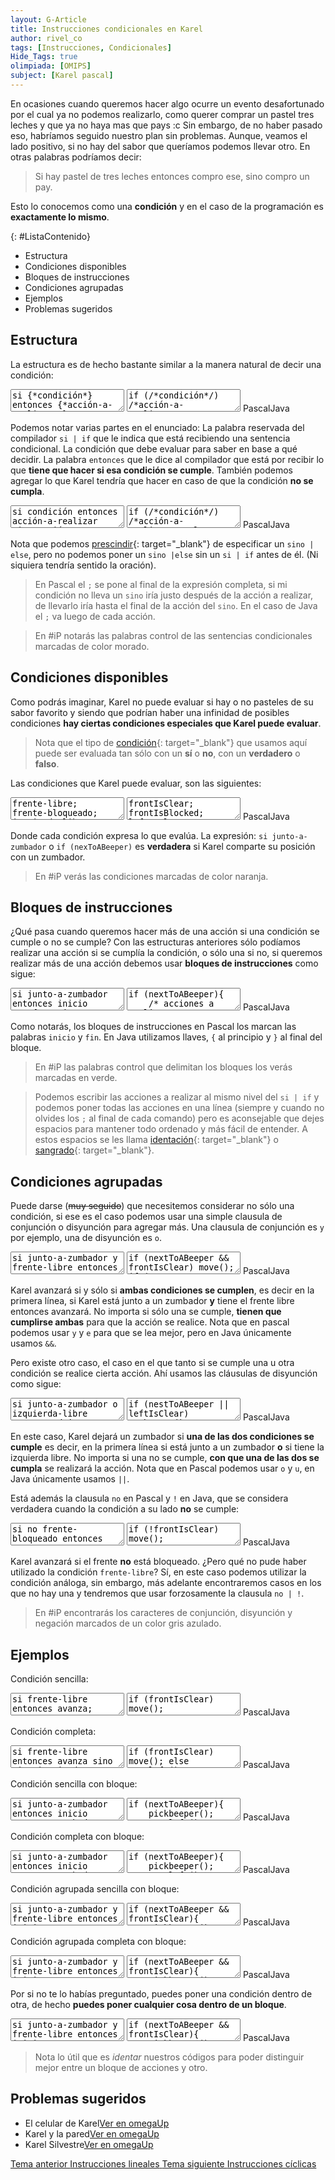 ```yaml
---
layout: G-Article
title: Instrucciones condicionales en Karel
author: rivel_co
tags: [Instrucciones, Condicionales]
Hide_Tags: true
olimpiada: [OMIPS]
subject: [Karel pascal]
---
```


En ocasiones cuando queremos hacer algo ocurre un evento desafortunado por el cual ya no podemos realizarlo, como querer comprar un pastel tres leches y que ya no haya mas que pays <span>:c</span> Sin embargo, de no haber pasado eso, habríamos seguido nuestro plan sin problemas. Aunque, veamos el lado positivo, si no hay del sabor que queríamos podemos llevar otro. En otras palabras podríamos decir:

> Si hay pastel de tres leches entonces compro ese, sino compro un pay.

Esto lo conocemos como una **condición** y en el caso de la programación es **exactamente lo mismo**.

{: #ListaContenido}
- Estructura
- Condiciones disponibles
- Bloques de instrucciones
- Condiciones agrupadas
- Ejemplos
- Problemas sugeridos

## Estructura

La estructura es de hecho bastante similar a la manera natural de decir una condición:

<div class="karelBlock">
<textarea class="karelp">
si {*condición*} entonces {*acción-a-realizar;*}</textarea>
<textarea class="karelj">
if (/*condición*/) /*acción-a-realizar;*/</textarea>
<span class="karelLabel KLPascal karelLabelSelected" labFor="karelp">Pascal</span><span class="karelLabel KLJava" labFor="karelj">Java</span>
</div>

Podemos notar varias partes en el enunciado:  La palabra reservada del compilador `si | if` que le indica que está recibiendo una sentencia condicional.  La condición que debe evaluar para saber en base a qué decidir.  La palabra `entonces` que le dice al compilador que está por recibir lo que **tiene que hacer si esa condición se cumple**. También podemos agregar lo que Karel tendría que hacer en caso de que la condición **no se cumpla**.

<div class="karelBlock">
<textarea class="karelp">
si condición entonces acción-a-realizar sino acción-alternativa;</textarea>
<textarea class="karelj">
if (/*condición*/) /*acción-a-realizar;*/ else /*acción-a-realizar;*/</textarea>
<span class="karelLabel KLPascal karelLabelSelected" labFor="karelp">Pascal</span><span class="karelLabel KLJava" labFor="karelj">Java</span>
</div>

Nota que podemos [prescindir](http://dle.rae.es/?id=U5RdD3G){: target="_blank"} de especificar un `sino | else`, pero no podemos poner un `sino |else` sin un `si | if` antes de él. (<span>Ni siquiera tendría sentido la oración</span>).

> En  Pascal el `;` se pone al final de la expresión completa, si mi condición no lleva un `sino` iría justo después de la acción a realizar, de llevarlo iría hasta el final de la acción del `sino`. En el caso de Java el `;` va luego de cada acción.

> En #iP notarás las palabras control de las sentencias condicionales marcadas de color morado.

## Condiciones disponibles

Como podrás imaginar, Karel no puede evaluar si hay o no pasteles de su sabor favorito y siendo que podrían haber una infinidad de posibles condiciones **hay ciertas condiciones especiales que Karel puede evaluar**.

> Nota que el tipo de [condición](http://dle.rae.es/?id=ABisSB6#17It2n4){: target="_blank"} que usamos aquí puede ser evaluada tan sólo con un **sí** o **no**, con un **verdadero** o **falso**.

Las condiciones que Karel puede evaluar, son las siguientes:

<div class="karelBlock">
<textarea class="karelp">
frente-libre;
frente-bloqueado;
izquierda-libre;
izquierda-bloqueada;
derecha-libre;
derecha-bloqueada;
junto-a-zumbador;
no-junto-a-zumbador;
algun-zumbador-en-la-mochila; 
algún-zumbador-en-la-mochila; {* acentuado *}
ningun-zumbador-en-la-mochila;
ningún-zumbador-en-la-mochila; {* acentuado *}
orientado-al-norte;
orientado-al-sur;
orientado-al-este;
orientado-al-oeste;
no-orientado-al-norte;
no-orientado-al-sur;
no-orientado-al-este;
no-orientado-al-oeste;</textarea>
<textarea class="karelj">
frontIsClear;
frontIsBlocked;
leftIsClear;
leftIsBlocked;
rightIsClear;
rightIsBlocked;
nextToABeeper;
notNextToABeeper;
anyBeepersInBeeperBag;
noBeepersInBeeperBag;
facingNorth;
facingSouth;
facingEast;
facingWest;
notFacingNorth;
notFacingSouth;
notFacingEast;
notFacingWest;</textarea>
<span class="karelLabel KLPascal karelLabelSelected" labFor="karelp">Pascal</span><span class="karelLabel KLJava" labFor="karelj">Java</span>
</div>

Donde cada condición expresa lo que evalúa. La expresión: `si junto-a-zumbador` o `if (nexToABeeper)` es **verdadera** si Karel comparte su posición con un zumbador.

> En #iP verás las condiciones marcadas de color naranja.

## Bloques de instrucciones

<span>¿Qué pasa cuando queremos hacer más de una acción si una condición se cumple o no se cumple?</span> Con las estructuras anteriores sólo podíamos realizar una acción si se cumplía la condición, o sólo una si no, si queremos realizar más de una acción debemos usar **bloques de instrucciones** como sigue:

<div class="karelBlock">
<textarea class="karelp">
si junto-a-zumbador entonces inicio
	{* acciones a realizar *}
fin;</textarea>
<textarea class="karelj">
if (nextToABeeper){
	/* acciones a realizar */
}</textarea>
<span class="karelLabel KLPascal karelLabelSelected" labFor="karelp">Pascal</span><span class="karelLabel KLJava" labFor="karelj">Java</span>
</div>

Como notarás, los bloques de instrucciones en Pascal los marcan las palabras `inicio` y `fin`. En Java utilizamos llaves, `{` al principio y `}` al final del bloque.

> En #iP las palabras control que delimitan los bloques los verás marcadas en verde.

> Podemos escribir las acciones a realizar al mismo nivel del `si | if` y podemos poner todas las acciones en una línea (<span>siempre y cuando no olvides los `;` al final de cada comando</span>) pero es aconsejable que dejes espacios para mantener todo ordenado y más fácil de entender. A estos espacios se les llama [identación](https://es.wikipedia.org/wiki/Indentaci%C3%B3n){: target="_blank"} o [sangrado](http://dle.rae.es/?id=XCq62r8#LTED7NG){: target="_blank"}.

## Condiciones agrupadas

Puede darse (<s>muy seguido</s>) que necesitemos considerar no sólo una condición, si ese es el caso podemos usar una simple clausula de conjunción o disyunción para agregar más. Una clausula de conjunción es `y` por ejemplo, una de disyunción es `o`. 

<div class="karelBlock">
<textarea class="karelp">
si junto-a-zumbador y frente-libre entonces avanza;
si junto-a-zumbador e izquierda-bloqueada entonces avanza;</textarea>
<textarea class="karelj">
if (nextToABeeper && frontIsClear) move();
if (nextToABeeper && leftIsBlocked) move();</textarea>
<span class="karelLabel KLPascal karelLabelSelected" labFor="karelp">Pascal</span><span class="karelLabel KLJava" labFor="karelj">Java</span>
</div>

Karel avanzará si y sólo si **ambas condiciones se cumplen**, es decir en la primera línea, si Karel está junto a un zumbador **y** tiene el frente libre entonces avanzará. No importa si sólo una se cumple, **tienen que cumplirse ambas** para que la acción se realice. Nota que en pascal podemos usar `y` y `e` <span>para que se lea mejor</span>, pero en Java únicamente usamos `&&`.

Pero existe otro caso, el caso en el que tanto si se cumple una u otra condición se realice cierta acción. Ahí usamos las cláusulas de disyunción como sigue:

<div class="karelBlock">
<textarea class="karelp">
si junto-a-zumbador o izquierda-libre entonces deja-zumbador;
si frente-libre u orientado-al-este entonces avanza;</textarea>
<textarea class="karelj">
if (nestToABeeper || leftIsClear) putbeeper();
if (frontIsClear || facingEast) move();</textarea>
<span class="karelLabel KLPascal karelLabelSelected" labFor="karelp">Pascal</span><span class="karelLabel KLJava" labFor="karelj">Java</span>
</div>

En este caso, Karel dejará un zumbador si **una de las dos condiciones se cumple** es decir, en la primera línea si está junto a un zumbador **o** si tiene la izquierda libre. No importa si una no se cumple, **con que una de las dos se cumpla** se realizará la acción. Nota que en Pascal podemos usar `o` y `u`, en Java únicamente usamos `||`.

Está además la clausula `no` en Pascal y `!` en Java, que se considera verdadera cuando la condición a su lado **no** se cumple:

<div class="karelBlock">
<textarea class="karelp">
si no frente-bloqueado entonces avanza;</textarea>
<textarea class="karelj">
if (!frontIsClear) move();</textarea>
<span class="karelLabel KLPascal karelLabelSelected" labFor="karelp">Pascal</span><span class="karelLabel KLJava" labFor="karelj">Java</span>
</div>

Karel avanzará si el frente **no** está bloqueado. <span>¿Pero qué no pude haber utilizado la condición `frente-libre`?</span> Sí, en este caso podemos utilizar la condición análoga, sin embargo, más adelante encontraremos casos en los que no hay una y tendremos que usar forzosamente la clausula `no | !`.

> En #iP encontrarás los caracteres de conjunción, disyunción y negación marcados de un color gris azulado.

## Ejemplos

Condición sencilla:

<div class="karelBlock">
<textarea class="karelp">
si frente-libre entonces avanza;</textarea>
<textarea class="karelj">
if (frontIsClear) move();</textarea>
<span class="karelLabel KLPascal karelLabelSelected" labFor="karelp">Pascal</span><span class="karelLabel KLJava" labFor="karelj">Java</span>
</div>

Condición completa:

<div class="karelBlock">
<textarea class="karelp">
si frente-libre entonces avanza sino gira-izquierda;</textarea>
<textarea class="karelj">
if (frontIsClear) move(); else turnleft();</textarea>
<span class="karelLabel KLPascal karelLabelSelected" labFor="karelp">Pascal</span><span class="karelLabel KLJava" labFor="karelj">Java</span>
</div>

Condición sencilla con bloque:

<div class="karelBlock">
<textarea class="karelp">
si junto-a-zumbador entonces inicio
	coge-zumbador;
	gira-izquierda;
fin;</textarea>
<textarea class="karelj">
if (nextToABeeper){
	pickbeeper();
	turnleft();
}</textarea>
<span class="karelLabel KLPascal karelLabelSelected" labFor="karelp">Pascal</span><span class="karelLabel KLJava" labFor="karelj">Java</span>
</div>

Condición completa con bloque:

<div class="karelBlock">
<textarea class="karelp">
si junto-a-zumbador entonces inicio
	coge-zumbador;
	gira-izquierda;
fin sino inicio
	gira-izquierda;
	apagate
fin;</textarea>
<textarea class="karelj">
if (nextToABeeper){
	pickbeeper();
	turnleft();
} else {
	turnleft();
	turnoff();
}</textarea>
<span class="karelLabel KLPascal karelLabelSelected" labFor="karelp">Pascal</span><span class="karelLabel KLJava" labFor="karelj">Java</span>
</div>

Condición agrupada sencilla con bloque:

<div class="karelBlock">
<textarea class="karelp">
si junto-a-zumbador y frente-libre entonces inicio
	coge-zumbador;
	avanza;
fin;</textarea>
<textarea class="karelj">
if (nextToABeeper && frontIsClear){
	pickbeeper();
	move();
}</textarea>
<span class="karelLabel KLPascal karelLabelSelected" labFor="karelp">Pascal</span><span class="karelLabel KLJava" labFor="karelj">Java</span>
</div>

Condición agrupada completa con bloque:

<div class="karelBlock">
<textarea class="karelp">
si junto-a-zumbador y frente-libre entonces inicio
	coge-zumbador;
	avanza;
fin sino inicio
	deja-zumbador;
	apagate;
fin;</textarea>
<textarea class="karelj">
if (nextToABeeper && frontIsClear){
	pickbeeper();
	move();
} else {
	putbeeper();
	turnoff();
}</textarea>
<span class="karelLabel KLPascal karelLabelSelected" labFor="karelp">Pascal</span><span class="karelLabel KLJava" labFor="karelj">Java</span>
</div>

Por si no te lo habías preguntado, puedes poner una condición dentro de otra, de hecho **puedes poner cualquier cosa dentro de un bloque**.

<div class="karelBlock">
<textarea class="karelp">
si junto-a-zumbador y frente-libre entonces inicio
	coge-zumbador;
	avanza;
fin sino inicio
	si frente-bloqueado entonces avanza;
	apagate;
fin;</textarea>
<textarea class="karelj">
if (nextToABeeper && frontIsClear){
	pickbeeper();
	move();
} else {
	if (frontIsBlocked) move();
	turnoff();
}</textarea>
<span class="karelLabel KLPascal karelLabelSelected" labFor="karelp">Pascal</span><span class="karelLabel KLJava" labFor="karelj">Java</span>
</div>

> Nota lo útil que es *identar* nuestros códigos para poder distinguir mejor entre un bloque de acciones y otro.

## Problemas sugeridos

<div id="omegaDiv">
	<ul id="omegaList">
		<li><i class="far fa-lightbulb"></i><span>El celular de Karel</span><a href="https://omegaup.com/arena/problem/iP-Karel-El-celular-de-Karel/" target="_blank" class="omegaBtn">Ver en omegaUp</a></li>
		<li><i class="far fa-lightbulb"></i><span>Karel y la pared</span><a href="https://omegaup.com/arena/problem/iP-Karel-Karel-y-la-pared/" target="_blank" class="omegaBtn">Ver en omegaUp</a></li>
		<li><i class="far fa-lightbulb"></i><span>Karel Silvestre</span><a href="https://omegaup.com/arena/problem/iP-Karel-Karel-Silvestre/" target="_blank" class="omegaBtn">Ver en omegaUp</a></li>
	</ul>
</div>

<div class="Nav">
    <a id="navLeft" href="{{ site.baseurl }}/Karel/Instrucciones/Lineales/" title="Instrucciones lineales &vert; #iP Code">
        Tema anterior
        <span>Instrucciones lineales</span>
    </a>
    <a id="navRight" href="{{ site.baseurl }}/Karel/Instrucciones/Ciclicas/" title="Instrucciones cíclicas &vert; #iP Code">
        Tema siguiente
        <span>Instrucciones cíclicas</span>
    </a>
</div>